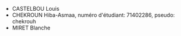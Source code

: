 
- CASTELBOU Louis
- CHEKROUN Hiba-Asmaa, numéro d'étudiant: 71402286, pseudo: chekrouh 
- MIRET Blanche